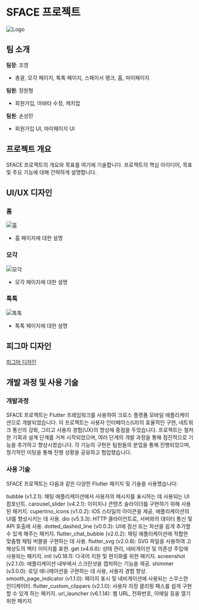 # SFACE 프로젝트
![Logo](https://github.com/gitjoyoung/space-flutter/assets/126527025/9bdae168-219d-4f6e-a2d2-47e3ae8f6ce0)

## 팀 소개
**팀장**: 조영
- 총괄, 모각 페이지, 톡톡 페이지, 스페이서 랭크, 홈, 마이페이지

**팀원**: 정원형
- 회원가입, 아바타 수정, 캐치업

**팀원**: 손성민
- 회원가입 UI, 마이페이지 UI

## 프로젝트 개요
SFACE 프로젝트의 개요와 목표를 여기에 기술합니다. 프로젝트의 핵심 아이디어, 목표 및 주요 기능에 대해 간략하게 설명합니다.


## UI/UX 디자인


### 홈
![홈](https://github.com/9weeks-flutter-sface/Higher/assets/126527025/e5a96cfc-4125-4b79-8ea2-5f19f496704b)
- 홈 페이지에 대한 설명

### 모각
![모각](https://github.com/9weeks-flutter-sface/Higher/assets/126527025/023de647-9621-424d-9962-b1bca0b5d0e5)
- 모각 페이지에 대한 설명

### 톡톡
![톡톡](https://github.com/9weeks-flutter-sface/Higher/assets/126527025/d0eb5d19-7b01-4da6-9632-176dbdf31d56)
- 톡톡 페이지에 대한 설명

## 피그마 디자인
[피그마 디자인](https://www.figma.com/file/KHF3vIjf5KLFFVqKCEwiL6/Design-SFACE?type=design&node-id=0-1&mode=design&t=lHJs2Xly7gkHYMaU-0)

## 개발 과정 및 사용 기술
### 개발과정 
SFACE 프로젝트는 Flutter 프레임워크를 사용하여 크로스 플랫폼 모바일 애플리케이션으로 개발되었습니다. 이 프로젝트는 사용자 인터페이스(UI)의 효율적인 구현, 네트워크 통신의 강화, 그리고 사용자 경험(UX)의 향상에 중점을 두었습니다.
프로젝트는 철저한 기획과 설계 단계를 거쳐 시작되었으며, 여러 단계의 개발 과정을 통해 점진적으로 기능을 추가하고 향상시켰습니다. 각 기능의 구현은 팀원들의 분업을 통해 진행되었으며, 정기적인 미팅을 통해 진행 상황을 공유하고 협업했습니다.

### 사용 기술
SFACE 프로젝트는 다음과 같은 다양한 Flutter 패키지 및 기술을 사용했습니다:

bubble (v1.2.1): 채팅 애플리케이션에서 사용자의 메시지를 표시하는 데 사용되는 UI 컴포넌트.
carousel_slider (v4.2.1): 이미지나 콘텐츠 슬라이더를 구현하기 위해 사용된 패키지.
cupertino_icons (v1.0.2): iOS 스타일의 아이콘을 제공, 애플리케이션의 UI를 향상시키는 데 사용.
dio (v5.3.3): HTTP 클라이언트로, 서버와의 데이터 통신 및 API 호출에 사용.
dotted_dashed_line (v0.0.3): UI에 점선 또는 파선을 쉽게 추가할 수 있게 해주는 패키지.
flutter_chat_bubble (v2.0.2): 채팅 애플리케이션에 적합한 맞춤형 채팅 버블을 구현하는 데 사용.
flutter_svg (v2.0.8): SVG 파일을 사용하여 고해상도의 벡터 이미지를 표현.
get (v4.6.6): 상태 관리, 네비게이션 및 의존성 주입에 사용되는 패키지.
intl (v0.18.1): 다국어 지원 및 현지화를 위한 패키지.
screenshot (v2.1.0): 애플리케이션 내부에서 스크린샷을 캡처하는 기능을 제공.
shimmer (v3.0.0): 로딩 애니메이션을 구현하는 데 사용, 사용자 경험 향상.
smooth_page_indicator (v1.1.0): 페이지 표시 및 네비게이션에 사용되는 스무스한 인디케이터.
flutter_custom_clippers (v2.1.0): 사용자 지정 클리핑 패스를 쉽게 구현할 수 있게 하는 패키지.
url_launcher (v6.1.14): 웹 URL, 전화번호, 이메일 등을 열기 위한 패키지
